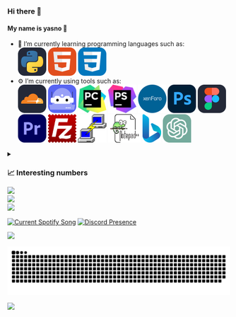### Hi there 👋

#### My name is yasno 🦾

- 🌱 I’m currently learning programming languages such as: \
<img src='https://github.com/Tsprnay/icons/blob/main/icons/Python-Dark.svg' style='height: 64px; widht: auto;'> <img src='https://github.com/Tsprnay/icons/blob/main/icons/HTML.svg' style='height: 64px; widht: auto;'> <img src='https://github.com/Tsprnay/icons/blob/main/icons/CSS.svg' style='height: 64px; widht: auto;'>
- ⚙️ I’m currently using tools such as: \
<img src='https://github.com/Tsprnay/icons/blob/main/icons/Cloudflare-Dark.svg' style='height: 64px; widht: auto;'> <img src='https://github.com/Tsprnay/icons/blob/main/icons/DiscordBots.svg' style='height: 64px; widht: auto;'> <img src='https://github.com/Tsprnay/icons/blob/main/icons/PyCharm_Icon.svg' style='height: 64px; widht: auto;'> <img src='https://github.com/Tsprnay/icons/blob/main/icons/PhpStorm_Icon.svg' style='height: 64px; widht: auto;'> <img src='https://github.com/Tsprnay/icons/blob/main/icons/xenforo.svg' style='height: 64px; widht: auto;'> <img src='https://github.com/Tsprnay/icons/blob/main/icons/Photoshop.svg' style='height: 64px; widht: auto;'> <img src='https://github.com/Tsprnay/icons/blob/main/icons/Figma-Dark.svg' style='height: 64px; widht: auto;'> <img src='https://github.com/Tsprnay/icons/blob/main/icons/Premiere.svg' style='height: 64px; widht: auto;'> <img src='https://github.com/Tsprnay/icons/blob/main/icons/FileZilla_logo.svg' style='height: 64px; widht: auto;'> <img src='https://github.com/Tsprnay/icons/blob/main/icons/PuTTY_Icon_upstream.svg' style='height: 64px; widht: auto;'> <img src='https://github.com/Tsprnay/icons/blob/main/icons/Notepad%2B%2B_Logo.svg' style='height: 64px; widht: auto;'> <img src='https://github.com/Tsprnay/icons/blob/main/icons/Bing_Fluent_Logo.svg' style='height: 64px; widht: auto;'> <img src='https://github.com/Tsprnay/icons/blob/main/icons/ChatGPT_logo.svg' style='height: 64px; widht: auto;'>

<details>
  <summary><h3>📈 Interesting numbers</h3></summary>
  <ul>
    <img src="https://github-readme-stats.vercel.app/api?username=tsprnay&count_private=true&include_all_commits=true&show_icons=true&hide_border=true&theme=dark"/>
    <img src="https://github-readme-stats.vercel.app/api/top-langs/?username=tsprnay&langs_count=8&layout=compact&hide_border=true&card_width=445&theme=dark"/>
    <img src="http://github-readme-streak-stats.herokuapp.com?user=tsprnay&theme=dark&hide_border=true">
  </ul>
</details>

<div>
  <img src="https://github-readme-stats.vercel.app/api?username=tsprnay&count_private=true&include_all_commits=true&show_icons=true&hide_border=true&theme=dark"/>
</div>

<div>
  <img src="https://github-readme-stats.vercel.app/api/top-langs/?username=tsprnay&langs_count=8&layout=compact&hide_border=true&card_width=445&theme=dark"/>
</div>

<div>
 <img src="http://github-readme-streak-stats.herokuapp.com?user=tsprnay&theme=dark&hide_border=true">
</div>

[![Current Spotify Song](https://spotify-api-psi.vercel.app/api?theme=dark&scan=true)](https://github.com/Tsprnay) [![Discord Presence](https://lanyard.cnrad.dev/api/667416365723811840)](https://discord.com/users/667416365723811840)

<!--
**Tsprnay/Tsprnay** is a ✨ _special_ ✨ repository because its `README.md` (this file) appears on your GitHub profile.

Here are some ideas to get you started:

- 🔭 I’m currently working on ...
- 🌱 I’m currently learning ...
- 👯 I’m looking to collaborate on ...
- 🤔 I’m looking for help with ...
- 💬 Ask me about ...
- 📫 How to reach me: ...
- 😄 Pronouns: ...
- ⚡ Fun fact: ...
-->

![](https://hit.yhype.me/github/profile?user_id=65571116)

![](https://github.com/Tsprnay/Tsprnay/blob/output/github-contribution-grid-snake-dark.svg)

![](https://komarev.com/ghpvc/?username=tsprnay&color=BC8BFD&style=flat-square)
